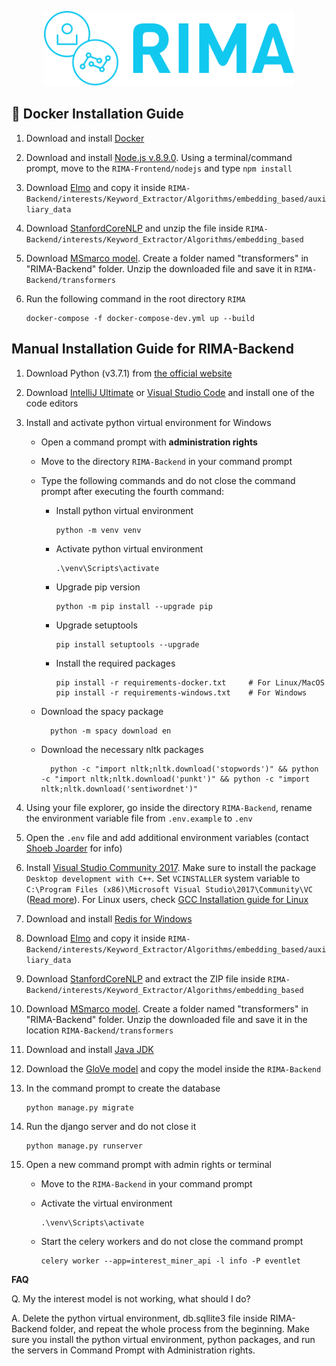 <p align="center">
<a href="https://rima.sc.inko.cloud/" target="_blank" rel="noopener noreferrer">
<img height="120px" src="../RIMA-Frontend/nodejs/public/images/rimaLogo.svg" alt="re-frame logo">
</a>
</p>

## 🐳 Docker Installation Guide

1. Download and install [Docker](https://www.docker.com/products/docker-desktop)

2. Download and install [Node.js v.8.9.0](https://nodejs.org/dist/v8.9.0/). Using a terminal/command prompt, move to the `RIMA-Frontend/nodejs` and type `npm install`

3. Download [Elmo](https://s3-us-west-2.amazonaws.com/allennlp/models/elmo/2x4096_512_2048cnn_2xhighway/elmo_2x4096_512_2048cnn_2xhighway_weights.hdf5) and copy it inside `RIMA-Backend/interests/Keyword_Extractor/Algorithms/embedding_based/auxiliary_data`

4. Download [StanfordCoreNLP](http://nlp.stanford.edu/software/stanford-corenlp-full-2018-02-27.zip) and unzip the file inside `RIMA-Backend/interests/Keyword_Extractor/Algorithms/embedding_based`

5. Download [MSmarco model](https://1drv.ms/u/s!AokEy2_vaKbhgddabiUyea8NDznodA?e=NwX2CR). Create a folder named "transformers" in "RIMA-Backend" folder. Unzip the downloaded file and save it in `RIMA-Backend/transformers`

6. Run the following command in the root directory `RIMA`

   ```
   docker-compose -f docker-compose-dev.yml up --build
   ```

## Manual Installation Guide for RIMA-Backend

1. Download Python (v3.7.1) from [the official website](https://www.python.org/downloads/release/python-371/)

2. Download [IntelliJ Ultimate](https://www.jetbrains.com/de-de/idea/download/#section=windows) or [Visual Studio Code](https://code.visualstudio.com/download) and install one of the code editors

3. Install and activate python virtual environment for Windows

   - Open a command prompt with **administration rights**

   - Move to the directory `RIMA-Backend` in your command prompt

   - Type the following commands and do not close the command prompt after executing the fourth command:

     - Install python virtual environment

       ```
       python -m venv venv
       ```

     - Activate python virtual environment

       ```
       .\venv\Scripts\activate
       ```

     - Upgrade pip version

       ```
       python -m pip install --upgrade pip
       ```

     - Upgrade setuptools

       ```
       pip install setuptools --upgrade
       ```

     - Install the required packages

       ```
       pip install -r requirements-docker.txt     # For Linux/MacOS
       pip install -r requirements-windows.txt    # For Windows
       ```

   - Download the spacy package

     ```
       python -m spacy download en
     ```

   - Download the necessary nltk packages

     ```
       python -c "import nltk;nltk.download('stopwords')" && python -c "import nltk;nltk.download('punkt')" && python -c "import nltk;nltk.download('sentiwordnet')"
     ```

4. Using your file explorer, go inside the directory `RIMA-Backend`, rename the environment variable file from `.env.example` to `.env`

5. Open the `.env` file and add additional environment variables (contact [Shoeb Joarder](mailto:shoeb.joarder@uni-due.de) for info)

6. Install [Visual Studio Community 2017](https://visualstudio.microsoft.com/de/vs/community/). Make sure to install the package `Desktop development with C++`. Set `VCINSTALLER` system variable to `C:\Program Files (x86)\Microsoft Visual Studio\2017\Community\VC` ([Read more](https://stackoverflow.com/questions/57541402/node-gyp-configure-got-gyp-err-find-vs/70799513#70799513)). For Linux users, check [GCC Installation guide for Linux](https://linuxize.com/post/how-to-install-gcc-compiler-on-ubuntu-18-04/)

7. Download and install [Redis for Windows](https://github.com/MicrosoftArchive/redis/releases/download/win-3.2.100/Redis-x64-3.2.100.msi)

8. Download [Elmo](https://s3-us-west-2.amazonaws.com/allennlp/models/elmo/2x4096_512_2048cnn_2xhighway/elmo_2x4096_512_2048cnn_2xhighway_weights.hdf5) and copy it inside `RIMA-Backend/interests/Keyword_Extractor/Algorithms/embedding_based/auxiliary_data`

9. Download [StanfordCoreNLP](http://nlp.stanford.edu/software/stanford-corenlp-full-2018-02-27.zip) and extract the ZIP file inside `RIMA-Backend/interests/Keyword_Extractor/Algorithms/embedding_based`

10. Download [MSmarco model](https://1drv.ms/u/s!AokEy2_vaKbhgddabiUyea8NDznodA?e=NwX2CR). Create a folder named "transformers" in "RIMA-Backend" folder. Unzip the downloaded file and save it in the location `RIMA-Backend/transformers`

11. Download and install [Java JDK](https://www.oracle.com/java/technologies/downloads/)

12. Download the [GloVe model](https://drive.google.com/file/d/1FfQgEjR6q1NyFsD_-kOdBCHMXB2QmNxN/view?usp=sharing) and copy the model inside the `RIMA-Backend`

13. In the command prompt to create the database

    ```
    python manage.py migrate
    ```

14. Run the django server and do not close it

    ```
    python manage.py runserver
    ```

15. Open a new command prompt with admin rights or terminal

    - Move to the `RIMA-Backend` in your command prompt

    - Activate the virtual environment

      ```
      .\venv\Scripts\activate
      ```

    - Start the celery workers and do not close the command prompt

      ```
      celery worker --app=interest_miner_api -l info -P eventlet
      ```

**FAQ**

Q. My the interest model is not working, what should I do?

A. Delete the python virtual environment, db.sqllite3 file inside RIMA-Backend folder, and repeat the whole process from the beginning. Make sure you install the python virtual environment, python packages, and run the servers in Command Prompt with Administration rights.
